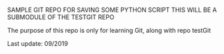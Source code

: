 SAMPLE GIT REPO FOR SAVING SOME PYTHON SCRIPT
THIS WILL BE A SUBMODULE OF THE TESTGIT REPO

The purpose of this repo is only for learning Git, along with repo testGit

Last update: 09/2019
